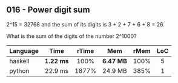 016 - Power digit sum
---------------------

2^15 = 32768 and the sum of its digits is 3 + 2 + 7 + 6 + 8 = 26.

What is the sum of the digits of the number 2^1000?

Language | Time | rTime | Mem | rMem | LoC
--- | :---: | :---: | :---: | :---: | :---:
haskell | **1.22 ms** | 100% | **6.47 MB** | 100% | 5
python | 22.9 ms | 1877% | 24.9 MB | 385% | 1
